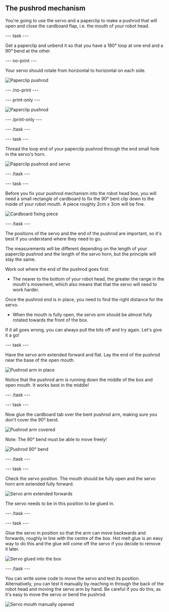 ## The pushrod mechanism

You're going to use the servo and a paperclip to make a pushrod that will open and close the cardboard flap, i.e. the mouth of your robot head.

--- task ---

Get a paperclip and unbend it so that you have a 180° loop at one end and a 90° bend at the other.

--- no-print ---

Your servo should rotate from horizontal to horizontal on each side.

![Paperclip pushrod](images/pushrod_paperclip.gif)

--- /no-print ---

--- print-only ---

![Paperclip pushrod](images/pushrod_paperclip.png)

--- /print-only ---

--- /task ---

--- task ---

Thread the loop end of your paperclip pushrod through the end small hole in the servo's horn.

![Paperclip pushrod and servo](images/pushrod_pushrodAndServo.png)

--- /task ---

--- task ---

Before you fix your pushrod mechanism into the robot head box, you will need a small rectangle of cardboard to fix the 90° bent clip down to the inside of your robot mouth. A piece roughly 2cm x 3cm will be fine.

![Cardboard fixing piece](images/pushrod_cardboardTab.png)

--- /task ---

The positions of the servo and the end of the pushrod are important, so it's best if you understand where they need to go.

The measurements will be different depending on the length of your paperclip pushrod and the length of the servo horn, but the principle will stay the same.

Work out where the end of the pushrod goes first:
+ The nearer to the bottom of your robot head, the greater the range in the mouth's movement, which also means that that the servo will need to work harder. 

Once the pushrod end is in place, you need to find the right distance for the servo.
+ When the mouth is fully open, the servo arm should be almost fully rotated towards the front of the box.

If it all goes wrong, you can always pull the bits off and try again. Let's give it a go!

--- task ---

Have the servo arm extended forward and flat. Lay the end of the pushrod near the base of the open mouth.

![Pushrod arm in place](images/pushrod_armInPlace.png)

Notice that the pushrod arm is running down the middle of the box and open mouth. It works best in the middle!

--- /task ---

--- task ---

Now glue the cardboard tab over the bent pushrod arm, making sure you don't cover the 90° bend.

![Pushrod arm covered](images/pushrod_armFixed.png)

Note: The 90° bend must be able to move freely!

![Pushrod 90° bend](images/pushrod_armBend.png)

--- /task ---

--- task ---

Check the servo position. The mouth should be fully open and the servo horn arm extended fully forward.

![Servo arm extended forwards](images/pushrod_servoForwards.png)

The servo needs to be in this position to be glued in.

--- /task ---

--- task ---

Glue the servo in position so that the arm can move backwards and forwards, roughly in line with the centre of the box. Hot melt glue is an easy way to do this and the glue will come off the servo if you decide to remove it later.

![Servo glued into the box](images/pushrod_servoFixed.png)

--- /task ---

You can write some code to move the servo and test its position. Alternatively, you can test it manually by reaching in through the back of the robot head and moving the servo arm by hand. Be careful if you do this, as it's easy to move the servo or bend the pushrod.

![Servo mouth manually opened](images/pushrod_servoManuallyOpened.png)
